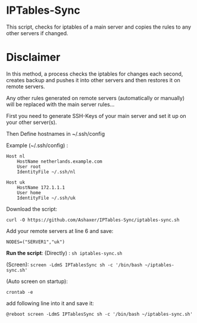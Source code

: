 # IPTables-Sync
This script, checks for iptables of a main server and copies the rules to any other servers if changed.

# Disclaimer 
In this method, a process checks the iptables for changes each second, creates backup and pushes it into other servers and then restores it on remote servers.

Any other rules generated on remote servers (automatically or manually) will be replaced with the main server rules...

First you need to generate SSH-Keys of your main server and set it up on your other server(s).

Then Define hostnames in ~/.ssh/config

Example (~/.ssh/config) :
```
Host nl
    HostName netherlands.example.com
    User root
    IdentityFile ~/.ssh/nl

Host uk
    HostName 172.1.1.1
    User home
    IdentityFile ~/.ssh/uk
```

Download the script:
```
curl -O https://github.com/Ashaxer/IPTables-Sync/iptables-sync.sh
```

Add your remote servers at line 6 and save:
```
NODES=("SERVER1","uk")
```

**Run the script**:
(Directly) : ```sh iptables-sync.sh```

(Screen): ```screen -LdmS IPTablesSync sh -c '/bin/bash ~/iptables-sync.sh'```

(Auto screen on startup): 

```crontab -e```

add following line into it and save it:

```@reboot screen -LdmS IPTablesSync sh -c '/bin/bash ~/iptables-sync.sh'```
